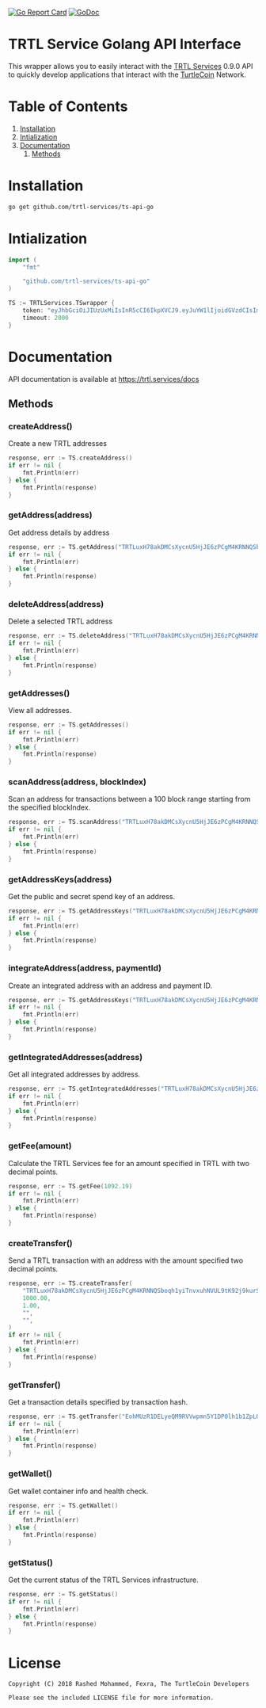 [![Go Report Card](https://goreportcard.com/badge/github.com/trtl-services/ts-api-go)](https://goreportcard.com/report/github.com/trtl-services/trtl-api-go)
[![GoDoc](https://godoc.org/github.com/trtl-services/ts-api-go/?status.svg)](https://godoc.org/github.com/trtl-services/trtl-api-go)

# TRTL Service Golang API Interface

This wrapper allows you to easily interact with the [TRTL Services](https://trtl.services) 0.9.0 API to quickly develop applications that interact with the [TurtleCoin](https://turtlecoin.lol) Network.


# Table of Contents

1. [Installation](#installation)
2. [Intialization](#intialization)
3. [Documentation](#documentation)
   1. [Methods](#methods)


# Installation

```bash
go get github.com/trtl-services/ts-api-go
```


# Intialization

```go
import (
    "fmt"

    "github.com/trtl-services/ts-api-go"
)

TS := TRTLServices.TSwrapper {
    token: "eyJhbGciOiJIUzUxMiIsInR5cCI6IkpXVCJ9.eyJuYW1lIjoidGVzdCIsImFwcElkIjo0LCJ1c2VySWQiOjYsInBlcm1pc3Npb25zIjpbImFkZHJlc3M6bmV3Il0sImlhdCI6MTUzNjU4NTM2NywiZXhwIjoxNTM5MTc3MzY3LCJhdWQiOiJ0dXJ0bGV3YWxsZXQuaW8iLCJpc3MiOiJUUlRMIFNlcnZpY2VzIiwianRpIjoiMzMifQ.AEHXmvTo8RfNuZ15Y3IGPRhZPaJxFSmOZvVv2YGN9L4We7bXslIPxhMv_n_5cNW8sIgE2Fr-46OTb5H5AFgpjA",
    timeout: 2000
}
```



# Documentation

API documentation is available at https://trtl.services/docs


## Methods

### createAddress()
Create a new TRTL addresses

```go
response, err := TS.createAddress()
if err != nil {
    fmt.Println(err)
} else {
    fmt.Println(response)
}
```

### getAddress(address)
Get address details by address
```go
response, err := TS.getAddress("TRTLuxH78akDMCsXycnU5HjJE6zPCgM4KRNNQSboqh1yiTnvxuhNVUL9tK92j9kurSKdXVHFmjSRkaNBxM6Nb3G8eQGL7aj113A")
if err != nil {
    fmt.Println(err)
} else {
    fmt.Println(response)
}
```

### deleteAddress(address)
Delete a selected TRTL address

```go
response, err := TS.deleteAddress("TRTLuxH78akDMCsXycnU5HjJE6zPCgM4KRNNQSboqh1yiTnvxuhNVUL9tK92j9kurSKdXVHFmjSRkaNBxM6Nb3G8eQGL7aj113A")
if err != nil {
    fmt.Println(err)
} else {
    fmt.Println(response)
}
```


### getAddresses()
View all addresses.

```go
response, err := TS.getAddresses()
if err != nil {
    fmt.Println(err)
} else {
    fmt.Println(response)
}
```


### scanAddress(address, blockIndex)
Scan an address for transactions between a 100 block range starting from the specified blockIndex.

```go
response, err := TS.scanAddress("TRTLuxH78akDMCsXycnU5HjJE6zPCgM4KRNNQSboqh1yiTnvxuhNVUL9tK92j9kurSKdXVHFmjSRkaNBxM6Nb3G8eQGL7aj113A", 899093)
if err != nil {
    fmt.Println(err)
} else {
    fmt.Println(response)
}
```


### getAddressKeys(address)
Get the public and secret spend key of an address.


```go
response, err := TS.getAddressKeys("TRTLuxH78akDMCsXycnU5HjJE6zPCgM4KRNNQSboqh1yiTnvxuhNVUL9tK92j9kurSKdXVHFmjSRkaNBxM6Nb3G8eQGL7aj113A")
if err != nil {
    fmt.Println(err)
} else {
    fmt.Println(response)
}
```


### integrateAddress(address, paymentId)
Create an integrated address with an address and payment ID.

```go
response, err := TS.getAddressKeys("TRTLuxH78akDMCsXycnU5HjJE6zPCgM4KRNNQSboqh1yiTnvxuhNVUL9tK92j9kurSKdXVHFmjSRkaNBxM6Nb3G8eQGL7aj113A", "7d89a2d16365a1198c46db5bbe1af03d2b503a06404f39496d1d94a0a46f8804")
if err != nil {
    fmt.Println(err)
} else {
    fmt.Println(response)
}
```


### getIntegratedAddresses(address)
Get all integrated addresses by address.

```go
response, err := TS.getIntegratedAddresses("TRTLuxH78akDMCsXycnU5HjJE6zPCgM4KRNNQSboqh1yiTnvxuhNVUL9tK92j9kurSKdXVHFmjSRkaNBxM6Nb3G8eQGL7aj113A", "7d89a2d16365a1198c46db5bbe1af03d2b503a06404f39496d1d94a0a46f8804")
if err != nil {
    fmt.Println(err)
} else {
    fmt.Println(response)
}
```


### getFee(amount)
Calculate the TRTL Services fee for an amount specified in TRTL with two decimal points.

```go
response, err := TS.getFee(1092.19)
if err != nil {
    fmt.Println(err)
} else {
    fmt.Println(response)
}
```


### createTransfer()
Send a TRTL transaction with an address with the amount specified two decimal points.

```go
response, err := TS.createTransfer(
    "TRTLuxH78akDMCsXycnU5HjJE6zPCgM4KRNNQSboqh1yiTnvxuhNVUL9tK92j9kurSKdXVHFmjSRkaNBxM6Nb3G8eQGL7aj113A", "TRTLuzAzNs1E1RBFhteX56A5353vyHuSJ5AYYQfoN97PNbcMDvwQo4pUWHs7SYpuD9ThvA7AD3r742kwTmWh5o9WFaB9JXH8evP",
    1000.00,
    1.00,
    "",
    "",
)
if err != nil {
    fmt.Println(err)
} else {
    fmt.Println(response)
}
```


### getTransfer()
Get a transaction details specified by transaction hash.

```go
response, err := TS.getTransfer("EohMUzR1DELyeQM9RVVwpmn5Y1DP0lh1b1ZpLQrfXQsgtvGHnDdJSG31nX2yESYZ")
if err != nil {
    fmt.Println(err)
} else {
    fmt.Println(response)
}
```


### getWallet()
Get wallet container info and health check.

```go
response, err := TS.getWallet()
if err != nil {
    fmt.Println(err)
} else {
    fmt.Println(response)
}
```


### getStatus()
Get the current status of the TRTL Services infrastructure.

```go
response, err := TS.getStatus()
if err != nil {
    fmt.Println(err)
} else {
    fmt.Println(response)
}
```


# License

```
Copyright (C) 2018 Rashed Mohammed, Fexra, The TurtleCoin Developers

Please see the included LICENSE file for more information.
```